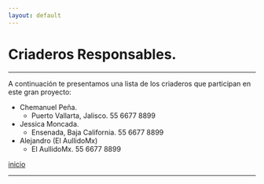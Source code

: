 ```yaml
---
layout: default
---
```


# Criaderos Responsables.
***

A continuación te presentamos una lista de los criaderos que participan en este gran proyecto:

- Chemanuel Peña.
  - Puerto Vallarta, Jalisco. 55 6677 8899
- Jessica Moncada.
  - Ensenada, Baja California. 55 6677 8899
- Alejandro (El AullidoMx)
  - El AullidoMx. 55 6677 8899

[inicio](./)

***

